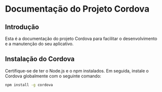 # Documentação do Projeto Cordova

## Introdução

Esta é a documentação do projeto Cordova para facilitar o desenvolvimento e a manutenção do seu aplicativo.

## Instalação do Cordova

Certifique-se de ter o Node.js e o npm instalados. Em seguida, instale o Cordova globalmente com o seguinte comando:

```bash
npm install -g cordova
